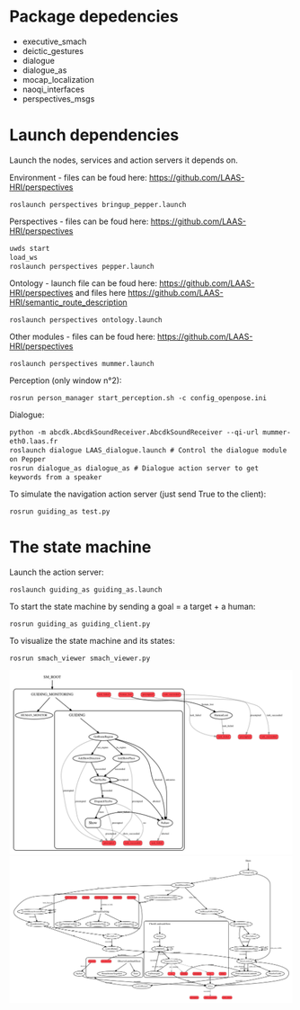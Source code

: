 # Package depedencies
- executive_smach
- deictic_gestures
- dialogue
- dialogue_as
- mocap_localization
- naoqi_interfaces
- perspectives_msgs

# Launch dependencies
Launch the nodes, services and action servers it depends on.

Environment - files can be foud here: https://github.com/LAAS-HRI/perspectives
```
roslaunch perspectives bringup_pepper.launch
```

Perspectives - files can be foud here: https://github.com/LAAS-HRI/perspectives
```
uwds start
load_ws
roslaunch perspectives pepper.launch
```

Ontology - launch file can be foud here: https://github.com/LAAS-HRI/perspectives and files here https://github.com/LAAS-HRI/semantic_route_description
```
roslaunch perspectives ontology.launch
```

Other modules - files can be foud here: https://github.com/LAAS-HRI/perspectives
```
roslaunch perspectives mummer.launch
```

Perception (only window n°2):
```
rosrun person_manager start_perception.sh -c config_openpose.ini
```


Dialogue:
```
python -m abcdk.AbcdkSoundReceiver.AbcdkSoundReceiver --qi-url mummer-eth0.laas.fr
roslaunch dialogue LAAS_dialogue.launch # Control the dialogue module on Pepper
rosrun dialogue_as dialogue_as # Dialogue action server to get keywords from a speaker
```


To simulate the navigation action server (just send True to the client):
```
rosrun guiding_as test.py
```
# The state machine
Launch the action server:
```
roslaunch guiding_as guiding_as.launch
```
To start the state machine by sending a goal = a target + a human:
```
rosrun guiding_as guiding_client.py
```
To visualize the state machine and its states:
```
rosrun smach_viewer smach_viewer.py
```

![state machine overview](img/global_graph.svg)
![state machine overview](img/show.svg)

